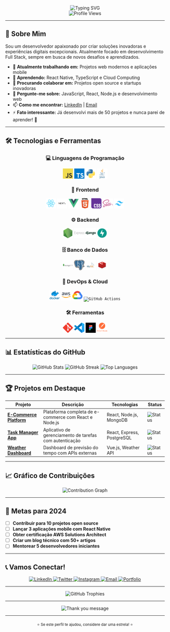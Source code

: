 <div align="center">
  <img src="https://readme-typing-svg.herokuapp.com?font=Fira+Code&weight=500&size=28&pause=1000&color=6366F1&center=true&vCenter=true&width=435&lines=Ol%C3%A1!+Eu+sou+Matheus+%F0%9F%91%8B;Desenvolvedor+Full+Stack+%F0%9F%92%BB;Apaixonado+por+tecnologia+%F0%9F%9A%80" alt="Typing SVG" />
</div>

<div align="center">
  <img src="https://komarev.com/ghpvc/?username=matheus489&style=flat-square&color=6366F1" alt="Profile Views" />
</div>

---

## 🚀 Sobre Mim

Sou um desenvolvedor apaixonado por criar soluções inovadoras e experiências digitais excepcionais. Atualmente focado em desenvolvimento Full Stack, sempre em busca de novos desafios e aprendizados.

- 🔭 **Atualmente trabalhando em:** Projetos web modernos e aplicações mobile
- 🌱 **Aprendendo:** React Native, TypeScript e Cloud Computing
- 👯 **Procurando colaborar em:** Projetos open source e startups inovadoras
- 💬 **Pergunte-me sobre:** JavaScript, React, Node.js e desenvolvimento web
- 📫 **Como me encontrar:** [LinkedIn](https://linkedin.com/in/seu-perfil) | [Email](mailto:seu-email@exemplo.com)
- ⚡ **Fato interessante:** Já desenvolvi mais de 50 projetos e nunca parei de aprender! 🚀

---

## 🛠️ Tecnologias e Ferramentas

<div align="center">
  
### 💻 Linguagens de Programação
<code><img height="32" src="https://raw.githubusercontent.com/github/explore/80688e429a7d4ef2fca1e82350fe8e3517d3494d/topics/javascript/javascript.png" alt="Javascript"/></code>
<code><img height="32" src="https://raw.githubusercontent.com/github/explore/80688e429a7d4ef2fca1e82350fe8e3517d3494d/topics/typescript/typescript.png" alt="Typescript"/></code>
<code><img height="32" src="https://raw.githubusercontent.com/github/explore/80688e429a7d4ef2fca1e82350fe8e3517d3494d/topics/python/python.png" alt="Python"/></code>
<code><img height="32" src="https://raw.githubusercontent.com/github/explore/80688e429a7d4ef2fca1e82350fe8e3517d3494d/topics/java/java.png" alt="Java"/></code>

### 🎨 Frontend
<code><img height="32" src="https://raw.githubusercontent.com/github/explore/80688e429a7d4ef2fca1e82350fe8e3517d3494d/topics/react/react.png" alt="React"/></code>
<code><img height="32" src="https://raw.githubusercontent.com/github/explore/80688e429a7d4ef2fca1e82350fe8e3517d3494d/topics/nextjs/nextjs.png" alt="Next.js"/></code>
<code><img height="32" src="https://raw.githubusercontent.com/github/explore/80688e429a7d4ef2fca1e82350fe8e3517d3494d/topics/vue/vue.png" alt="Vue.js"/></code>
<code><img height="32" src="https://raw.githubusercontent.com/github/explore/80688e429a7d4ef2fca1e82350fe8e3517d3494d/topics/html/html.png" alt="HTML5"/></code>
<code><img height="32" src="https://raw.githubusercontent.com/github/explore/80688e429a7d4ef2fca1e82350fe8e3517d3494d/topics/css/css.png" alt="CSS"/></code>
<code><img height="32" src="https://raw.githubusercontent.com/github/explore/80688e429a7d4ef2fca1e82350fe8e3517d3494d/topics/sass/sass.png" alt="Sass"/></code>
<code><img height="32" src="https://raw.githubusercontent.com/github/explore/80688e429a7d4ef2fca1e82350fe8e3517d3494d/topics/tailwind/tailwind.png" alt="Tailwind CSS"/></code>

### ⚙️ Backend
<code><img height="32" src="https://raw.githubusercontent.com/github/explore/80688e429a7d4ef2fca1e82350fe8e3517d3494d/topics/nodejs/nodejs.png" alt="Nodejs"/></code>
<code><img height="32" src="https://raw.githubusercontent.com/github/explore/80688e429a7d4ef2fca1e82350fe8e3517d3494d/topics/express/express.png" alt="Express.js"/></code>
<code><img height="32" src="https://raw.githubusercontent.com/github/explore/80688e429a7d4ef2fca1e82350fe8e3517d3494d/topics/django/django.png" alt="Django"/></code>
<code><img height="32" src="https://raw.githubusercontent.com/github/explore/80688e429a7d4ef2fca1e82350fe8e3517d3494d/topics/fastapi/fastapi.png" alt="FastAPI"/></code>

### 🗄️ Banco de Dados
<code><img height="32" src="https://raw.githubusercontent.com/github/explore/80688e429a7d4ef2fca1e82350fe8e3517d3494d/topics/mongodb/mongodb.png" alt="MongoDB"/></code>
<code><img height="32" src="https://raw.githubusercontent.com/github/explore/80688e429a7d4ef2fca1e82350fe8e3517d3494d/topics/postgresql/postgresql.png" alt="PostegreSQL"/></code>
<code><img height="32" src="https://raw.githubusercontent.com/github/explore/80688e429a7d4ef2fca1e82350fe8e3517d3494d/topics/mysql/mysql.png" alt="MySQL"/></code>
<code><img height="32" src="https://raw.githubusercontent.com/github/explore/80688e429a7d4ef2fca1e82350fe8e3517d3494d/topics/redis/redis.png" alt="Redis"/></code>

### 🚀 DevOps & Cloud
<code><img height="32" src="https://raw.githubusercontent.com/github/explore/80688e429a7d4ef2fca1e82350fe8e3517d3494d/topics/docker/docker.png" alt="Docker"/></code>
<code><img height="32" src="https://raw.githubusercontent.com/github/explore/80688e429a7d4ef2fca1e82350fe8e3517d3494d/topics/aws/aws.png" alt="AWS"/></code>
<code><img height="32" src="https://raw.githubusercontent.com/github/explore/80688e429a7d4ef2fca1e82350fe8e3517d3494d/topics/google-cloud/google-cloud.png" alt="Google Cloud"/></code>
<code><img height="32" src="https://raw.githubusercontent.com/github/explore/80688e429a7d4ef2fca1e82350fe8e3517d3494d/topics/github-actions/github-actions.png" alt="GitHub Actions"/></code>

### 🛠️ Ferramentas
<code><img height="32" src="https://raw.githubusercontent.com/github/explore/80688e429a7d4ef2fca1e82350fe8e3517d3494d/topics/git/git.png" alt="Git"/></code>
<code><img height="32" src="https://raw.githubusercontent.com/github/explore/80688e429a7d4ef2fca1e82350fe8e3517d3494d/topics/visual-studio-code/visual-studio-code.png" alt="VS Code"/></code>
<code><img height="32" src="https://raw.githubusercontent.com/github/explore/80688e429a7d4ef2fca1e82350fe8e3517d3494d/topics/figma/figma.png" alt="Figma"/></code>
<code><img height="32" src="https://raw.githubusercontent.com/github/explore/80688e429a7d4ef2fca1e82350fe8e3517d3494d/topics/postman/postman.png" alt="Postman"/></code>

</div>

---

## 📊 Estatísticas do GitHub

<div align="center">
  <img src="https://github-readme-stats.vercel.app/api?username=matheus489&show_icons=true&theme=radical&hide_border=true&bg_color=0D1117&title_color=6366F1&icon_color=6366F1&text_color=FFFFFF" alt="GitHub Stats" />
  
  <img src="https://github-readme-streak-stats.herokuapp.com/?user=matheus489&theme=radical&hide_border=true&background=0D1117&stroke=6366F1&ring=6366F1&fire=6366F1&currStreakNum=FFFFFF&currStreakLabel=6366F1&sideNums=FFFFFF&sideLabels=FFFFFF&dates=FFFFFF" alt="GitHub Streak" />
  
  <img src="https://github-readme-stats.vercel.app/api/top-langs/?username=matheus489&layout=compact&theme=radical&hide_border=true&bg_color=0D1117&title_color=6366F1&text_color=FFFFFF" alt="Top Languages" />
</div>

---

## 🏆 Projetos em Destaque

<div align="center">

| Projeto | Descrição | Tecnologias | Status |
|---------|-----------|-------------|--------|
| **[E-Commerce Platform](https://github.com/matheus489/ecommerce)** | Plataforma completa de e-commerce com React e Node.js | React, Node.js, MongoDB | ![Status](https://img.shields.io/badge/Status-Concluído-brightgreen) |
| **[Task Manager App](https://github.com/matheus489/task-manager)** | Aplicativo de gerenciamento de tarefas com autenticação | React, Express, PostgreSQL | ![Status](https://img.shields.io/badge/Status-Em_Desenvolvimento-orange) |
| **[Weather Dashboard](https://github.com/matheus489/weather-app)** | Dashboard de previsão do tempo com APIs externas | Vue.js, Weather API | ![Status](https://img.shields.io/badge/Status-Concluído-brightgreen) |

</div>

---

## 📈 Gráfico de Contribuições

<div align="center">
  <img src="https://github-readme-activity-graph.vercel.app/graph?username=matheus489&theme=radical&hide_border=true&bg_color=0D1117&color=6366F1&line=6366F1&point=FFFFFF&area=true&area_color=6366F1" alt="Contribution Graph" />
</div>

---

## 🎯 Metas para 2024

- [ ] **Contribuir para 10 projetos open source**
- [ ] **Lançar 3 aplicações mobile com React Native**
- [ ] **Obter certificação AWS Solutions Architect**
- [ ] **Criar um blog técnico com 50+ artigos**
- [ ] **Mentorear 5 desenvolvedores iniciantes**

---

## 📞 Vamos Conectar!

<div align="center">
  <a href="https://linkedin.com/in/seu-perfil" target="_blank">
    <img src="https://img.shields.io/badge/-LinkedIn-0077B5?style=for-the-badge&logo=linkedin&logoColor=white" alt="LinkedIn" />
  </a>
  <a href="https://twitter.com/seu-usuario" target="_blank">
    <img src="https://img.shields.io/badge/-Twitter-1DA1F2?style=for-the-badge&logo=twitter&logoColor=white" alt="Twitter" />
  </a>
  <a href="https://instagram.com/seu-usuario" target="_blank">
    <img src="https://img.shields.io/badge/-Instagram-E4405F?style=for-the-badge&logo=instagram&logoColor=white" alt="Instagram" />
  </a>
  <a href="mailto:seu-email@exemplo.com" target="_blank">
    <img src="https://img.shields.io/badge/-Email-D14836?style=for-the-badge&logo=gmail&logoColor=white" alt="Email" />
  </a>
  <a href="https://seu-site.com" target="_blank">
    <img src="https://img.shields.io/badge/-Portfolio-000000?style=for-the-badge&logo=About.me&logoColor=white" alt="Portfolio" />
  </a>
</div>

---

<div align="center">
  <img src="https://github-profile-trophy.vercel.app/?username=matheus489&theme=radical&no-frame=true&no-bg=false&margin-w=4" alt="GitHub Trophies" />
</div>

---

<div align="center">
  <img src="https://readme-typing-svg.herokuapp.com?font=Fira+Code&weight=500&size=20&pause=1000&color=6366F1&center=true&vCenter=true&width=435&lines=Obrigado+por+visitar+meu+perfil!+%F0%9F%98%8A;Vamos+criar+algo+incr%C3%ADvel+juntos!+%F0%9F%9A%80" alt="Thank you message" />
</div>

---

<div align="center">
  <sub>⭐ Se este perfil te ajudou, considere dar uma estrela! ⭐</sub>
</div>
